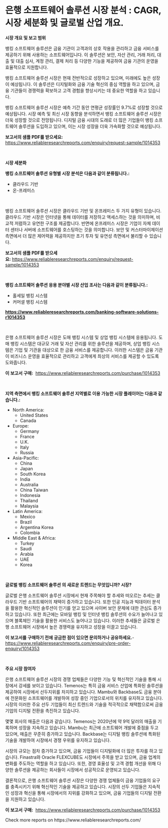 <p><h1>은행 소프트웨어 솔루션 시장 분석 : CAGR, 시장 세분화 및 글로벌 산업 개요.</h1></p><p><strong>시장 개요 및 보고 범위</strong></p>
<p><p>뱅킹 소프트웨어 솔루션은 금융 기관이 고객과의 상호 작용을 관리하고 금융 서비스를 제공하기 위해 사용하는 소프트웨어입니다. 이 솔루션은 보안, 자산 관리, 거래 처리, 대출 및 대출 심사, 계정 관리, 결제 처리 등 다양한 기능을 제공하여 금융 기관의 운영을 효율적으로 지원합니다.</p><p>뱅킹 소프트웨어 솔루션 시장은 현재 전반적으로 성장하고 있으며, 미래에도 높은 성장이 예상됩니다. 이 솔루션은 디지털화와 금융 기술 혁신의 중심 역할을 하고 있으며, 금융 기관들이 경쟁력을 확보하고 고객 경험을 향상시키는 데 중요한 역할을 하고 있습니다.</p><p>뱅킹 소프트웨어 솔루션 시장은 예측 기간 동안 연평균 성장률인 9.7%로 성장할 것으로 예상됩니다. 시장 예측 및 최신 시장 동향을 분석하면서 뱅킹 소프트웨어 솔루션 시장은 더욱 성장할 것으로 전망됩니다. 디지털 금융 시대의 도래로 더 많은 기업들이 뱅킹 소프트웨어 솔루션을 도입하고 있으며, 이는 시장 성장을 더욱 가속화할 것으로 예상됩니다.</p></p>
<p><strong>보고서의 샘플 PDF를 받으세요:</strong> <a href="https://www.reliableresearchreports.com/enquiry/request-sample/1014353">https://www.reliableresearchreports.com/enquiry/request-sample/1014353</a></p>
<p>&nbsp;</p>
<p><strong>시장 세분화</strong></p>
<p><strong>뱅킹 소프트웨어 솔루션 유형별 시장 분석은 다음과 같이 분류됩니다.:</strong></p>
<p><ul><li>클라우드 기반</li><li>온-프레미스</li></ul></p>
<p>&nbsp;</p>
<p><p>뱅킹 소프트웨어 솔루션 시장은 클라우드 기반 및 온프레미스 두 가지 유형이 있습니다. 클라우드 기반 시장은 인터넷을 통해 데이터를 저장하고 액세스하는 것을 의미하며, 비교적 저렴하고 유연한 구조를 제공합니다. 반면에 온프레미스 시장은 기업이 자체 데이터 센터나 서버에 소프트웨어를 호스팅하는 것을 의미합니다. 보안 및 커스터마이제이션 측면에서 더 많은 제어력을 제공하지만 초기 투자 및 유연성 측면에서 불리할 수 있습니다.</p></p>
<p><strong>보고서의 샘플 PDF를 받으세요:</strong>&nbsp;<a href="https://www.reliableresearchreports.com/enquiry/request-sample/1014353">https://www.reliableresearchreports.com/enquiry/request-sample/1014353</a></p>
<p>&nbsp;</p>
<p><strong> 뱅킹 소프트웨어 솔루션 응용 분야별 시장 산업 조사는 다음과 같이 분류됩니다.:</strong></p>
<p><ul><li>홀세일 뱅킹 시스템</li><li>커머셜 뱅킹 시스템</li></ul></p>
<p><strong><a href="https://www.reliableresearchreports.com/banking-software-solutions-r1014353">https://www.reliableresearchreports.com/banking-software-solutions-r1014353</a></strong></p>
<p>&nbsp;</p>
<p><p>은행 소프트웨어 솔루션 시장은 도매 뱅킹 시스템 및 상업 뱅킹 시스템에 응용됩니다. 도매 뱅킹 시스템은 대규모 거래 및 자산 관리를 위한 솔루션을 제공하며, 상업 뱅킹 시스템은 기업 및 기관을 대상으로 한 금융 서비스를 제공합니다. 이러한 시스템은 금융 기관이 비즈니스 운영을 효율적으로 관리하고 고객에게 최상의 서비스를 제공할 수 있도록 도와줍니다.</p></p>
<p><strong>이 보고서 구매:</strong>&nbsp; <a href="https://www.reliableresearchreports.com/purchase/1014353">https://www.reliableresearchreports.com/purchase/1014353</a></p>
<p>&nbsp;</p>
<p><strong>지역 측면에서 뱅킹 소프트웨어 솔루션 지역별로 이용 가능한 시장 플레이어는 다음과 같습니다.:</strong></p>
<p><ul>
    <li>
        North America:
        <ul>
            <li>United States</li>
            <li>Canada</li>
        </ul>
    </li>
    <li>
        Europe:
        <ul>
            <li>Germany</li>
            <li>France</li>
            <li>U.K.</li>
            <li>Italy</li>
            <li>Russia</li>
        </ul>
    </li>
    <li>
        Asia-Pacific:
        <ul>
            <li>China</li>
            <li>Japan</li>
            <li>South Korea</li>
            <li>India</li>
            <li>Australia</li>
            <li>China Taiwan</li>
            <li>Indonesia</li>
            <li>Thailand</li>
            <li>Malaysia</li>
        </ul>
    </li>
    <li>
        Latin America:
        <ul>
            <li>Mexico</li>
            <li>Brazil</li>
            <li>Argentina Korea</li>
            <li>Colombia</li>
        </ul>
    </li>
    <li>
        Middle East & Africa:
        <ul>
            <li>Turkey</li>
            <li>Saudi</li>
            <li>Arabia</li>
            <li>UAE</li>
            <li>Korea</li>
        </ul>
    </li>
    </ul></p>
<p>&nbsp;</p>
<p><strong>글로벌 뱅킹 소프트웨어 솔루션 의 새로운 트렌드는 무엇입니까? 시장?</strong></p>
<p><p>글로벌 은행 소프트웨어 솔루션 시장에서 현재 주목해야 할 추세와 떠오르는 추세는 클라우드 기반 소프트웨어의 채택이 증가하고 있습니다. 또한 인공 지능과 빅데이터 분석을 활용한 혁신적인 솔루션이 인기를 얻고 있으며 사이버 보안 문제에 대한 관심도 증가하고 있습니다. 또한 최근에는 모바일 뱅킹 및 인터넷 뱅킹 솔루션의 수요가 늘어나고 있으며 블록체인 기술을 활용한 서비스도 늘어나고 있습니다. 이러한 추세들은 글로벌 은행 소프트웨어 시장에서 높은 경쟁력을 유지하고 성장을 이끌고 있습니다.</p></p>
<p><strong>이 보고서를 구매하기 전에 궁금한 점이 있으면 문의하거나 공유하세요.</strong>- <a href="https://www.reliableresearchreports.com/enquiry/pre-order-enquiry/1014353">https://www.reliableresearchreports.com/enquiry/pre-order-enquiry/1014353</a></p>
<p>&nbsp;</p>
<p><strong>주요 시장 참여자</strong></p>
<p><p>은행 소프트웨어 솔루션 시장의 경쟁 업체들은 다양한 기능 및 혁신적인 기술을 통해 시장에서 강세를 보이고 있습니다. Temenos는 특히 금융 서비스 산업에 특화된 솔루션을 제공하여 시장에서 선두지위를 차지하고 있습니다. Mambu와 Backbase도 금융 분야에 전문화된 소프트웨어를 개발하여 성장 중인 기업으로서의 위치를 유지하고 있습니다. 시장의 이러한 주요 선두 기업들이 최신 트렌드와 기술을 적극적으로 채택함으로써 금융 기업의 디지털 전환을 촉진하고 있습니다.</p><p>몇몇 회사의 매출은 다음과 같습니다. Temenos는 2020년에 약 9억 달러의 매출을 기록하며 성장을 지속하고 있습니다. Mambu는 최근에 소프트웨어 개발에 중점을 두고 있으며, 매출은 꾸준히 증가하고 있습니다. Backbase는 디지털 뱅킹 솔루션에 특화된 기술을 개발하여 시장에서 경쟁 우위를 유지하고 있습니다.</p><p>시장의 규모는 점차 증가하고 있으며, 금융 기업들이 디지털화에 더 많은 투자를 하고 있습니다. Finastra와 Oracle FLEXCUBE도 시장에서 주목을 받고 있으며, 금융 업계의 변화를 주도하는 역할을 하고 있습니다. 또한, 경영 효율성 및 고객 경험 개선을 위해 다양한 솔루션을 제공하는 회사들이 시장에서 성공적으로 운영되고 있습니다.</p><p>결론적으로, 은행 소프트웨어 솔루션 시장은 다양한 경쟁 업체들이 금융 기업들의 요구를 충족시키기 위해 혁신적인 기술을 제공하고 있습니다. 시장의 선두 기업들은 지속적인 성장과 혁신을 통해 시장에서의 지위를 강화하고 있으며, 금융 기업들의 디지털 전환을 지원하고 있습니다.</p></p>
<p><strong>이 보고서 구매:</strong>&nbsp;&nbsp;<a href="https://www.reliableresearchreports.com/purchase/1014353">https://www.reliableresearchreports.com/purchase/1014353</a></p>
<p>Check more reports on https://www.reliableresearchreports.com/</p>